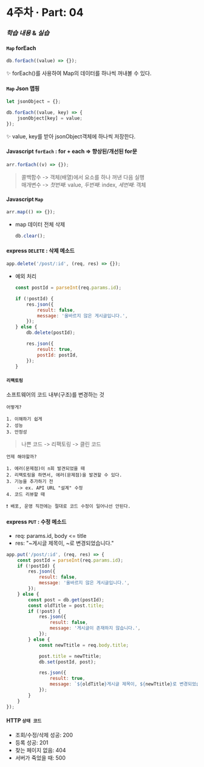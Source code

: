 # 4주차 · Part: 04

### *학습 내용* & *실습*
#### `Map` forEach
```js
db.forEach((value) => {});
```
✨ forEach()를 사용하여 Map의 데이터를 하나씩 꺼내볼 수 있다.
#### `Map` Json 맵핑
```js
let jsonObject = {};

db.forEach((value, key) => {
    jsonObject[key] = value;
});
```
✨ value, key를 받아 jsonObject객체에 하나씩 저장한다.<br>
#### Javascript `forEach` : for + each => 향상된/개선된 for문
```js
arr.forEach((v) => {});
```
> 콜백함수 -> 객체(배열)에서 요소를 하나 꺼낸 다음 실행<br>
> 매개변수 -> *첫번째*: value, *두번째*: index, *세번째*: 객체
#### Javascript `Map`
```js
arr.map(() => {});
```
- map 데이터 전체 삭제
    ```js
    db.clear();
    ```
#### express `DELETE` : 삭제 메소드
```js
app.delete('/post/:id', (req, res) => {});
```
- 예외 처리
    ```js
    const postId = parseInt(req.params.id);

    if (!postId) {
        res.json({
            result: false,
            message: '올바르지 않은 게시글입니다.',
        });
    } else {
        db.delete(postId);

        res.json({
            result: true,
            postId: postId,
        });
    }
    ```
#### `리팩토링`
소프트웨어의 코드 내부(구조)를 변경하는 것

    어떻게?

    1. 이해하기 쉽게
    2. 성능
    3. 안정성

> 나쁜 코드 -> 리팩토링 -> 클린 코드

    언제 해야할까?

    1. 에러(문제점)이 n회 발견되었을 때
    2. 리팩토링을 하면서, 에러(문제점)을 발견할 수 있다.
    3. 기능을 추가하기 전
        -> ex. API URL "설계" 수정
    4. 코드 리뷰할 때

    ❗ 배포, 운영 직전에는 절대로 코드 수정이 일어나선 안된다.
#### express `PUT` : 수정 메소드
- req: params.id, body <= title
- res: "~게시글 제목이, ~로 변경되었습니다."
```js
app.put('/post/:id', (req, res) => {
    const postId = parseInt(req.params.id);
    if (!postId) {
        res.json({
            result: false,
            message: '올바르지 않은 게시글입니다.',
        });
    } else {
        const post = db.get(postId);
        const oldTitle = post.title;
        if (!post) {
            res.json({
                result: false,
                message: '게시글이 존재하지 않습니다.',
            });
        } else {
            const newTtitle = req.body.title;

            post.title = newTtitle;
            db.set(postId, post);

            res.json({
                result: true,
                message: `${oldTitle}게시글 제목이, ${newTtitle}로 변경되었습니다.`,
            });
        }
    }
});
```
#### HTTP `상태 코드`
- 조회/수정/삭제 성공: 200
- 등록 성공: 201
- 찾는 페이지 없음: 404
- 서버가 죽었을 때: 500
